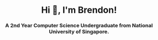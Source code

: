 <h1 align="center">Hi 👋, I'm Brendon!</h1>
<h3 align="center">A 2nd Year Computer Science Undergraduate from National University of Singapore.</h3>
